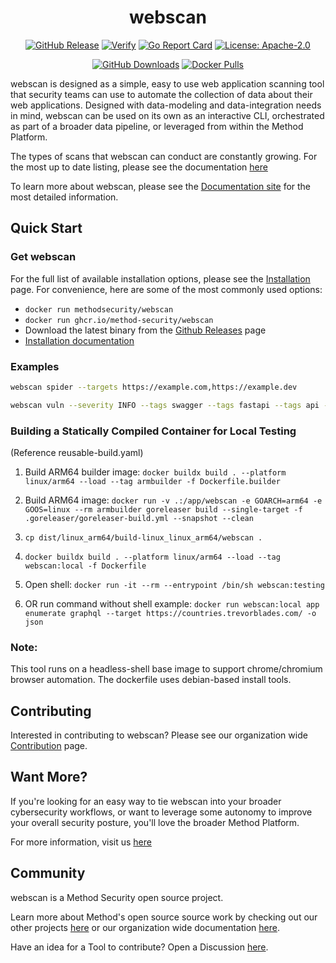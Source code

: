 <div align="center">
<h1>webscan</h1>

[![GitHub Release][release-img]][release]
[![Verify][verify-img]][verify]
[![Go Report Card][go-report-img]][go-report]
[![License: Apache-2.0][license-img]][license]

[![GitHub Downloads][github-downloads-img]][release]
[![Docker Pulls][docker-pulls-img]][docker-pull]

</div>
webscan is designed as a simple, easy to use web application scanning tool that security teams can use to automate the collection of data about their web applications. Designed with data-modeling and data-integration needs in mind, webscan can be used on its own as an interactive CLI, orchestrated as part of a broader data pipeline, or leveraged from within the Method Platform.

The types of scans that webscan can conduct are constantly growing. For the most up to date listing, please see the documentation [here](./docs/index.md)

To learn more about webscan, please see the [Documentation site](https://method-security.github.io/webscan/) for the most detailed information.

## Quick Start

### Get webscan

For the full list of available installation options, please see the [Installation](./getting-started/installation.md) page. For convenience, here are some of the most commonly used options:

- `docker run methodsecurity/webscan`
- `docker run ghcr.io/method-security/webscan`
- Download the latest binary from the [Github Releases](https://github.com/Method-Security/webscan/releases/latest) page
- [Installation documentation](./getting-started/installation.md)

### Examples

```bash
webscan spider --targets https://example.com,https://example.dev
```

```bash
webscan vuln --severity INFO --tags swagger --tags fastapi --tags api --target example.com
```

### Building a Statically Compiled Container for Local Testing
(Reference reusable-build.yaml)

1. Build ARM64 builder image: `docker buildx build . --platform linux/arm64 --load --tag armbuilder -f Dockerfile.builder`

2. Build ARM64 image: `docker run -v .:/app/webscan -e GOARCH=arm64 -e GOOS=linux --rm armbuilder goreleaser build --single-target -f .goreleaser/goreleaser-build.yml --snapshot --clean`

3. `cp dist/linux_arm64/build-linux_linux_arm64/webscan .`

4. `docker buildx build . --platform linux/arm64 --load --tag webscan:local -f Dockerfile`

5. Open shell: `docker run -it --rm --entrypoint /bin/sh webscan:testing`

6. OR run command without shell example: `docker run webscan:local app enumerate graphql --target https://countries.trevorblades.com/ -o json`


### Note:
This tool runs on a headless-shell base image to support chrome/chromium browser automation. The dockerfile uses debian-based install tools. 

## Contributing

Interested in contributing to webscan? Please see our organization wide [Contribution](https://method-security.github.io/community/contribute/discussions.html) page.

## Want More?

If you're looking for an easy way to tie webscan into your broader cybersecurity workflows, or want to leverage some autonomy to improve your overall security posture, you'll love the broader Method Platform.

For more information, visit us [here](https://method.security)

## Community

webscan is a Method Security open source project.

Learn more about Method's open source source work by checking out our other projects [here](https://github.com/Method-Security) or our organization wide documentation [here](https://method-security.github.io).

Have an idea for a Tool to contribute? Open a Discussion [here](https://github.com/Method-Security/Method-Security.github.io/discussions).

[verify]: https://github.com/Method-Security/webscan/actions/workflows/verify.yml
[verify-img]: https://github.com/Method-Security/webscan/actions/workflows/verify.yml/badge.svg
[go-report]: https://goreportcard.com/report/github.com/Method-Security/webscan
[go-report-img]: https://goreportcard.com/badge/github.com/Method-Security/webscan
[release]: https://github.com/Method-Security/webscan/releases
[releases]: https://github.com/Method-Security/webscan/releases/latest
[release-img]: https://img.shields.io/github/release/Method-Security/webscan.svg?logo=github
[github-downloads-img]: https://img.shields.io/github/downloads/Method-Security/webscan/total?logo=github
[docker-pulls-img]: https://img.shields.io/docker/pulls/methodsecurity/webscan?logo=docker&label=docker%20pulls%20%2F%20webscan
[docker-pull]: https://hub.docker.com/r/methodsecurity/webscan
[license]: https://github.com/Method-Security/webscan/blob/main/LICENSE
[license-img]: https://img.shields.io/badge/License-Apache%202.0-blue.svg
